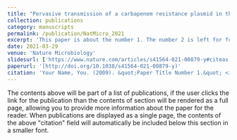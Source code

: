 ```yaml
---
title: "Pervasive transmission of a carbapenem resistance plasmid in the gut microbiota of hospitalized patients"
collection: publications
category: manuscripts
permalink: /publication/NatMicro_2021
excerpt: 'This paper is about the number 1. The number 2 is left for future work.'
date: 2021-03-29
venue: 'Nature Microbiology'
slidesurl: ['https://www.nature.com/articles/s41564-021-00879-y#citeas'
paperurl: '[http://doi.org/10.1038/s41564-021-00879-y)'
citation: 'Your Name, You. (2009). &quot;Paper Title Number 1.&quot; <i> Nature Microbiology </i>. 1(1).'
---
```


The contents above will be part of a list of publications, if the user clicks the link for the publication than the contents of section will be rendered as a full page, allowing you to provide more information about the paper for the reader. When publications are displayed as a single page, the contents of the above "citation" field will automatically be included below this section in a smaller font.
